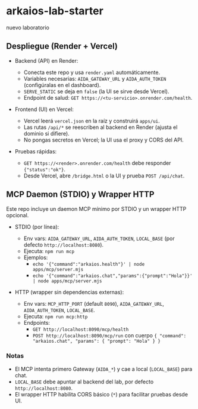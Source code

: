 # arkaios-lab-starter
nuevo laboratorio

## Despliegue (Render + Vercel)

- Backend (API) en Render:
  - Conecta este repo y usa `render.yaml` automáticamente.
  - Variables necesarias: `AIDA_GATEWAY_URL` y `AIDA_AUTH_TOKEN` (configúralas en el dashboard).
  - `SERVE_STATIC` se deja en `false` (la UI se sirve desde Vercel).
  - Endpoint de salud: `GET https://<tu-servicio>.onrender.com/health`.

- Frontend (UI) en Vercel:
  - Vercel leerá `vercel.json` en la raíz y construirá `apps/ui`.
  - Las rutas `/api/*` se reescriben al backend en Render (ajusta el dominio si difiere).
  - No pongas secretos en Vercel; la UI usa el proxy y CORS del API.

- Pruebas rápidas:
  - `GET https://<render>.onrender.com/health` debe responder `{"status":"ok"}`.
  - Desde Vercel, abre `/bridge.html` o la UI y prueba `POST /api/chat`.

## MCP Daemon (STDIO) y Wrapper HTTP

Este repo incluye un daemon MCP mínimo por STDIO y un wrapper HTTP opcional.

- STDIO (por línea):
  - Env vars: `AIDA_GATEWAY_URL`, `AIDA_AUTH_TOKEN`, `LOCAL_BASE` (por defecto `http://localhost:8080`).
  - Ejecuta: `npm run mcp`
  - Ejemplos:
    - `echo '{"command":"arkaios.health"}' | node apps/mcp/server.mjs`
    - `echo '{"command":"arkaios.chat","params":{"prompt":"Hola"}}' | node apps/mcp/server.mjs`

- HTTP (wrapper sin dependencias externas):
  - Env vars: `MCP_HTTP_PORT` (default `8090`), `AIDA_GATEWAY_URL`, `AIDA_AUTH_TOKEN`, `LOCAL_BASE`.
  - Ejecuta: `npm run mcp:http`
  - Endpoints:
    - `GET http://localhost:8090/mcp/health`
    - `POST http://localhost:8090/mcp/run` con cuerpo `{ "command": "arkaios.chat", "params": { "prompt": "Hola" } }`

### Notas
- El MCP intenta primero Gateway (`AIDA_*`) y cae a local (`LOCAL_BASE`) para chat.
- `LOCAL_BASE` debe apuntar al backend del lab, por defecto `http://localhost:8080`.
- El wrapper HTTP habilita CORS básico (`*`) para facilitar pruebas desde UI.
